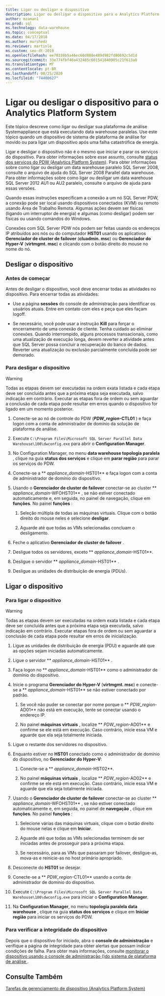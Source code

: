 ```yaml
---
title: Ligar ou desligar o dispositivo
description: Ligar ou desligar o dispositivo para o Analytics Platform System
author: mzaman1
ms.prod: sql
ms.technology: data-warehouse
ms.topic: conceptual
ms.date: 04/17/2018
ms.author: murshedz
ms.reviewer: martinle
ms.custom: seo-dt-2019
ms.openlocfilehash: ee70338b5a46ec60d808e489d982fd80692c5d1d
ms.sourcegitcommit: 33e774fbf48a432485c601541840905c21f613a0
ms.translationtype: MT
ms.contentlocale: pt-BR
ms.lasthandoff: 08/25/2020
ms.locfileid: "74400627"
---
```

# <a name="power-the-appliance-on-or-off-for-analytics-platform-system"></a>Ligar ou desligar o dispositivo para o Analytics Platform System
Este tópico descreve como ligar ou desligar sua plataforma de análise Systemappliance que está executando data warehouse paralelas. Use este tópico quando um dispositivo de sistema de plataforma de análise for movido ou para ligar um dispositivo após uma falha catastrófica de energia.  
  
Ligar e desligar o dispositivo não é o mesmo que iniciar e parar os serviços do dispositivo. Para obter informações sobre esse assunto, consulte [status dos serviços do PDW &#40;Analytics Platform System&#41;](pdw-services-status.md). Para obter informações sobre como ligar ou desligar um data warehouse paralelo SQL Server 2008, consulte o arquivo de ajuda do SQL Server 2008 Parallel data warehouse. Para obter informações sobre como ligar ou desligar um data warehouse SQL Server 2012 AU1 ou AU2 paralelo, consulte o arquivo de ajuda para essas versões.  
  
Quando essas instruções especificam a conexão a um nó SQL Server PDW, a conexão pode ser local usando dispositivos conectados (KVM) ou remoto usando Área de Trabalho Remota. Algumas ações devem ser físicas (ligando um interruptor de energia) e algumas (como desligar) podem ser físicas ou usando comandos do Windows.  
  
Conexões com SQL Server PDW nós podem ser feitas usando os endereços IP atribuídos aos nós ou do computador **HST01** usando os aplicativos **Gerenciador de cluster de failover** (**cluadmin. msc**) ou **Gerenciador do Hyper-V** (**virtmgmt. msc**) e clicando com o botão direito do mouse no nome do nó.  
  
## <a name="power-off-the-appliance"></a><a name="PowerOff"></a>Desligar o dispositivo  
  
### <a name="before-you-begin"></a>Antes de começar  
Antes de desligar o dispositivo, você deve encerrar todas as atividades no dispositivo. Para encerrar todas as atividades:  
  
-   Use a página **sessões** do console de administração para identificar os usuários atuais. Entre em contato com eles e peça que eles façam logoff.  
  
-   Se necessário, você pode usar a instrução **Kill** para forçar o encerramento de uma conexão de cliente. Tenha cuidado ao eliminar conexões. Quando interrompido, alguns processos transacionais, como uma atualização de execução longa, devem reverter a atividade antes que SQL Server possa concluir a recuperação do banco de dados. Reverter uma atualização ou exclusão parcialmente concluída pode ser demorado.  
  
### <a name="to-power-off-the-appliance"></a>Para desligar o dispositivo  
  
> [!WARNING]  
> Todas as etapas devem ser executadas na ordem exata listada e cada etapa deve ser concluída antes que a próxima etapa seja executada, salvo indicação em contrário. Executar as etapas fora de ordem ou sem aguardar a conclusão de cada etapa pode resultar em erros quando o dispositivo for ligado em um momento posterior.  
  
1.  Conecte-se ao nó de controle do PDW (**_PDW_region_-CTL01** ) e faça logon com a conta de administrador de domínio da solução de plataforma de análise.  
  
2.  Execute `C:\Program Files\Microsoft SQL Server Parallel Data Warehouse\100\dwconfig.exe` para abrir o **Configuration Manager**.  
  
3.  No Configuration Manager, no menu **data warehouse topologia paralela** , clique na guia **status dos serviços** e clique em **parar região** para parar os serviços do PDW.   
  
4.  Conecte-se a ** _appliance_domain_-HST01** e faça logon com a conta de administrador de domínio do dispositivo.  
  
5.  Usando o **Gerenciador de cluster de failover** conectar-se ao cluster ** _appliance_domain_-WFOHST01** , se não estiver conectado automaticamente e, em seguida, no painel de navegação, clique em **funções**. No painel **funções** :  
  
    1.  Seleção múltipla de todas as máquinas virtuais. Clique com o botão direito do mouse neles e selecione **desligar**.  
  
    2.  Aguarde até que todas as VMs selecionadas concluam o desligamento.  
  
6.  Feche o aplicativo **Gerenciador de cluster de failover** .  
  
7. Desligue todos os servidores, exceto ** _appliance_domain_-HST01**.  
  
8. Desligue o servidor ** _appliance_domain_-HST01** .  
  
9. Desligue as unidades de distribuição de energia (PDUs).  
  
## <a name="power-on-the-appliance"></a><a name="PowerOn"></a>Ligar o dispositivo  
  
### <a name="to-power-on-the-appliance"></a>Para ligar o dispositivo  
  
> [!WARNING]  
> Todas as etapas devem ser executadas na ordem exata listada e cada etapa deve ser concluída antes que a próxima etapa seja executada, salvo indicação em contrário. Executar etapas fora de ordem ou sem aguardar a conclusão de cada etapa pode resultar em erros de inicialização.  
  
1.  Ligue as unidades de distribuição de energia (PDU) e aguarde até que as opções sejam iniciadas automaticamente.  
  
2.  Ligue o servidor ** _appliance_domain_-HST01** .  
  
3.  Faça logon no ** _appliance_domain_-HST01** como o administrador de domínio do dispositivo.  
  
4.  Inicie o programa **Gerenciador do Hyper-V** (**virtmgmt. msc**) e conecte-se a ** _appliance_domain_-HST01** se não estiver conectado por padrão.  
  
    1.  Se você não puder se conectar por nome porque o ** _PDW_region_-AD01** não está em execução, tente se conectar usando o endereço IP.  
  
    2.  No painel **máquinas virtuais** , localize ** _PDW_region_-AD01** e confirme se ele está em execução. Caso contrário, inicie essa VM e aguarde que ela seja totalmente iniciada.  
  
5.  Ligue o restante dos servidores no dispositivo.  
  
6.  Enquanto estiver no **HST01** conectado como o administrador de domínio do dispositivo, no **Gerenciador do Hyper-V**:  
  
    1.  Conecte-se a ** _appliance_domain_-HST02**.  
  
    2.  No painel **máquinas virtuais** , localize ** _PDW_region_-AD02** e confirme se ele está em execução.  Caso contrário, inicie essa VM e aguarde que ela seja totalmente iniciada.  
  
7.  Usando o **Gerenciador de cluster de failover** conectar-se ao cluster ** _appliance_domain_-WFOHST01** , se não estiver conectado automaticamente e, em seguida, no painel de **navegação** , clique em **funções**. No painel **funções** :  
  
    1.  Selecione várias das máquinas virtuais, clique com o botão direito do mouse nelas e clique em **Iniciar**.  
  
    2.  Aguarde até que todas as VMs selecionadas terminem de ser iniciadas antes de prosseguir para a próxima etapa.  
  
    3.  Se necessário, para as VMs que passaram por failover, desligue-as, mova-as e reinicie-as no host primário apropriado.  
  
8. Desconecte do **HST01** se desejar.  
  
9. Conecte-se a ** _PDW_region_-CTL01** usando a conta de administrador de domínio do dispositivo.  
  
10. Execute `C:\Program Files\Microsoft SQL Server Parallel Data Warehouse\100\dwconfig.exe` para iniciar o **Configuration Manager**.  
  
11. Na **Configuration Manager**, no menu **topologia paralela data warehouse** , clique na guia **status dos serviços** e clique em **Iniciar região** para iniciar os serviços do PDW.  
  
### <a name="to-verify-the-appliance-health"></a>Para verificar a integridade do dispositivo  
Depois que o dispositivo for iniciado, abra o **console de administração** e verifique a página de integridade para obter alertas que possam indicar condições de falha. Para obter mais informações, consulte [monitorar o dispositivo usando o console de administração &#40;&#41;do sistema de plataforma de análise ](monitor-the-appliance-by-using-the-admin-console.md).  
  
## <a name="see-also"></a>Consulte Também  
[Tarefas de gerenciamento de dispositivo &#40;Analytics Platform System&#41;](appliance-management-tasks.md)  
  
